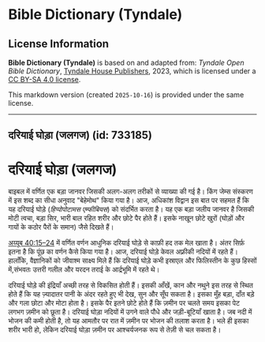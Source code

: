 # Bible Dictionary (Tyndale)

## License Information

**Bible Dictionary (Tyndale)** is based on and adapted from: _Tyndale Open Bible Dictionary_, [Tyndale House Publishers](https://tyndaleopenresources.com/), 2023, which is licensed under a [CC BY-SA 4.0 license](https://creativecommons.org/licenses/by-sa/4.0/legalcode.en).

This markdown version (created `2025-10-16`) is provided under the same license.



--------------------------------

## दरियाई घोड़ा (जलगज) (id: 733185)

दरियाई घोड़ा (जलगज)
===================

बाइबल में वर्णित एक बड़ा जानवर जिसकी अलग\-अलग तरीकों से व्याख्या की गई है। किंग जेम्स संस्करण में इस शब्द का सीधा अनुवाद "बेहेमोथ" किया गया है। आज, अधिकांश विद्वान इस बात पर सहमत हैं कि यह दरियाई घोड़े (*हिप्पोपोटामस एम्फीबियस*) को संदर्भित करता है। यह एक बड़ा जलीय जानवर है जिसकी मोटी त्वचा, बड़ा सिर, भारी बाल रहित शरीर और छोटे पैर होते हैं। इसके नाखून छोटे खुरों (घोड़ों और गायों के कठोर पैरों के समान) जैसे दिखते हैं।

[अय्यूब 40:15–24](https://ref.ly/Job40:15-Job40:24) में वर्णित वर्णन आधुनिक दरियाई घोड़े से काफ़ी हद तक मेल खाता है। अंतर सिर्फ़ इतना है कि पूंछ का वर्णन कैसे किया गया है। आज, दरियाई घोड़े केवल अफ़्रीकी नदियों में रहते हैं। हालाँकि, वैज्ञानिकों को जीवाश्म साक्ष्य मिले हैं कि दरियाई घोड़े कभी इस्राएल और फिलिस्तीन के कुछ हिस्सों में,संभवतः उत्तरी गलील और यरदन तराई के आर्द्रभूमि में रहते थे।

दरियाई घोड़े की इंद्रियाँ अच्छी तरह से विकसित होती हैं। इसकी आँखें, कान और नथुने इस तरह से स्थित होते हैं कि यह ज़्यादातर पानी के अंदर रहते हुए भी देख, सुन और सूँघ सकता है। इसका मुँह बड़ा, दाँत बड़े और गला छोटा और मोटा होता है। इसके पैर इतने छोटे होते हैं कि ज़मीन पर चलते समय इसका पेट लगभग ज़मीन को छूता है। दरियाई घोड़ा नदियों में उगने वाले पौधे और जड़ी\-बूटियाँ खाता है। जब नदी में भोजन की कमी होती है, तो यह आमतौर पर रात में ज़मीन पर भोजन की तलाश करता है। भले ही इसका शरीर भारी हो, लेकिन दरियाई घोड़ा ज़मीन पर आश्चर्यजनक रूप से तेज़ी से चल सकता है।


